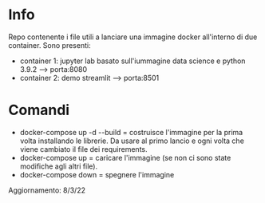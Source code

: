 # Info

Repo contenente i file utili a lanciare una immagine docker all'interno di due container. Sono presenti:
- container 1: jupyter lab basato sull'iummagine data science e python 3.9.2 --> porta:8080
- container 2: demo streamlit --> porta:8501

# Comandi
- docker-compose up -d --build = costruisce l'immagine per la prima volta installando le librerie. Da usare al primo lancio e ogni volta che viene cambiato il file dei requirements.
- docker-compose up = caricare l'immagine (se non ci sono state modifiche agli altri file).
- docker-compose down = spegnere l'immagine

Aggiornamento: 8/3/22